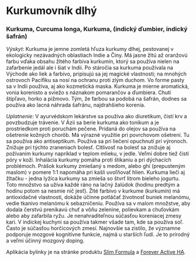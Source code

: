 Kurkumovník dlhý
================

### Kurkuma, Curcuma longa, Kurkuma, (indický ďumbier, indický šafrán)

*Výskyt*: Kurkuma je jemne zomletá hľuza kurkumy dlhej, pestovanej v ekologicky
nezávadných oblastiach Indie a Číny. Má jasne žltú až oranžovú farbu vďaka
obsahu žltého farbiva kurkumín, ktorý sa používa nielen na zafarbenie jedál ale
i šiat v Indii. Po stáročia sa kurkuma používala na Východe ako liek a farbivo,
pripisujú sa jej magické vlastnosti; na mnohých ostrovoch Pacifiku sa nosí na
ochranu proti zlým duchom. Vo forme pasty sa v Indii používa, aj ako kozmetická
maska. Kurkuma je mierne aromatická, vonia korenisto a sviežo s náznakom
pomarančov a ďumbiera. Chutí štipľavo, horko a pižmovo. Tým, že farbou sa podobá
na šafrán, dodnes sa používa ako lacná náhrada šafránu, najdrahšieho korenia.

*Uplatnenie*: V ayurvédskom lekárstve sa používa ako diuretikum, čistí krv a
povzbudzuje trávenie. V Ázii sa berie kurkuma ako tonikum a je prostriedkom
proti poruchám pečene. Pridaná do olejov sa používa na ošetrenie kožných chorôb.
Má výrazné využitie pri povrchovom ošetrení. Tu sa používa ako antiseptikum.
Používa sa pri liečení opuchnutí pri výronoch. Znižuje pri týchto zraneniach
bolesť. Citlivosť na bolesť sa znižuje aj požívaním kurkumy napríklad v teplom
mlieku, v jedle. Veľmi dobre tiež čistí póry v koži. Inhalácia kurkumy pomáha
proti štikaniu a pri dýchacích problémoch. Prášok kurkumy zmiešaný s medom,
alebo ghí (prepusteným maslom) v pomere 1:1 napomáha pri kašli uvoľňovať hlien.
Kurkuma lieči aj žltačku - jedna lyžica kurkumy sa zmieša so štvrť litrom
bieleho jogurtu. Toto množstvo sa užíva každé ráno na lačný žalúdok (hodinu
predtým a hodinu potom sa nesmie nič jesť). Žlté farbivo v kurkume (kurkumín) má
antioxidačné vlastnosti, dokáže účinne potláčať životnosť buniek melanómu, vedie
tkanivo melanómu k sebazničeniu. Používa sa v malom množstve, aby dodala čerstvú
prenikavú chuť a vôňu zelenine, polievkam a chuťovkám alebo aby zafarbila ryžu.
Je nenahraditeľnou súčasťou koreniacej zmesy kari. V indickej kuchyni sa používa
takmer všade tam, kde sa používa soľ. Často je súčasťou horčicových zmesí.
Najnovšie sa zistilo, že významne podporuje mozgové kognitívne funkcie, najmä u
starších ľudí. Je to prírodný a veľmi účinný mozgový doping.

Aplikácia bylinky je na stránke produktu [Slim
Formula](../procvi/slim-formula) a [Forever Active
HA](../proflp/forever-active-ha).

